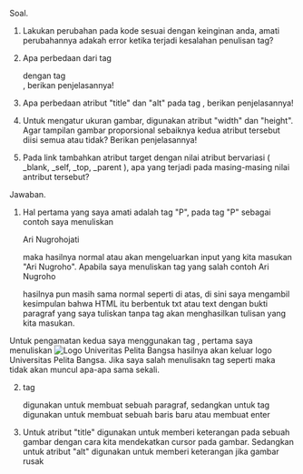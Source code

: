   Soal.
1.  Lakukan perubahan pada kode sesuai dengan keinginan anda, amati perubahannya adakah
error ketika terjadi kesalahan penulisan tag?

2.  Apa perbedaan dari tag <p> dengan tag <br>, berikan penjelasannya!
  
3.  Apa perbedaan atribut "title" dan "alt" pada tag <img>, berikan penjelasannya!
  
4.  Untuk mengatur ukuran gambar, digunakan atribut "width" dan "height". Agar tampilan gambar
proporsional sebaiknya kedua atribut tersebut diisi semua atau tidak? Berikan penjelasannya!
  
5.  Pada link tambahkan atribut target dengan nilai atribut bervariasi ( _blank, _self, _top,
_parent ), apa yang terjadi pada masing-masing nilai antribut tersebut?

  Jawaban.
1.  Hal pertama yang saya amati adalah tag "P", pada tag "P" sebagai contoh saya menuliskan <p>Ari Nugrohojati</p> maka hasilnya normal atau akan mengeluarkan input yang kita masukan "Ari Nugroho". Apabila saya menuliskan tag yang salah contoh <pqwerty>Ari Nugroho<p> hasilnya pun masih sama normal seperti di atas, di sini saya mengambil kesimpulan bahwa HTML itu berbentuk txt atau text dengan bukti paragraf yang saya tuliskan tanpa tag akan menghasilkan tulisan yang kita masukan.
  
  Untuk pengamatan kedua saya menggunakan tag <img src="">, pertama saya menuliskan <img src="Pelita Bangsa.png" title="Logo Univeritas Pelita Bangsa"> hasilnya akan keluar logo Universitas Pelita Bangsa. Jika saya salah menulisakn tag seperti <im src=""> maka tidak akan muncul apa-apa sama sekali.
  
2.  tag <p> digunakan untuk membuat sebuah paragraf, sedangkan untuk tag <br> digunakan untuk membuat sebuah baris baru atau membuat enter
  
3.  Untuk atribut "title" digunakan untuk memberi keterangan pada sebuah gambar dengan cara kita mendekatkan cursor pada gambar. Sedangkan untuk atribut "alt" digunakan untuk memberi keterangan jika gambar rusak
